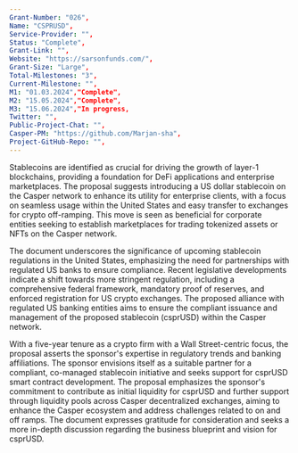 ```yaml
---
Grant-Number: "026",
Name: "CSPRUSD",
Service-Provider: "",
Status: "Complete",
Grant-Link: "",
Website: "https://sarsonfunds.com/",
Grant-Size: "Large",
Total-Milestones: "3",
Current-Milestone: "",
M1: "01.03.2024","Complete",
M2: "15.05.2024","Complete",
M3: "15.06.2024","In progress,
Twitter: "",
Public-Project-Chat: "",
Casper-PM: "https://github.com/Marjan-sha",
Project-GitHub-Repo: "",
---
```

<!--lang:en--> 
Stablecoins are identified as crucial for driving the growth of layer-1 blockchains, providing a foundation for DeFi applications and enterprise marketplaces. The proposal suggests introducing a US dollar stablecoin on the Casper network to enhance its utility for enterprise clients, with a focus on seamless usage within the United States and easy transfer to exchanges for crypto off-ramping. This move is seen as beneficial for corporate entities seeking to establish marketplaces for trading tokenized assets or NFTs on the Casper network.

The document underscores the significance of upcoming stablecoin regulations in the United States, emphasizing the need for partnerships with regulated US banks to ensure compliance. Recent legislative developments indicate a shift towards more stringent regulation, including a comprehensive federal framework, mandatory proof of reserves, and enforced registration for US crypto exchanges. The proposed alliance with regulated US banking entities aims to ensure the compliant issuance and management of the proposed stablecoin (csprUSD) within the Casper network.

With a five-year tenure as a crypto firm with a Wall Street-centric focus, the proposal asserts the sponsor's expertise in regulatory trends and banking affiliations. The sponsor envisions itself as a suitable partner for a compliant, co-managed stablecoin initiative and seeks support for csprUSD smart contract development. The proposal emphasizes the sponsor's commitment to contribute as initial liquidity for csprUSD and further support through liquidity pools across Casper decentralized exchanges, aiming to enhance the Casper ecosystem and address challenges related to on and off ramps. The document expresses gratitude for consideration and seeks a more in-depth discussion regarding the business blueprint and vision for csprUSD.



<!--lang:es--] 
Las stablecoins se consideran cruciales para impulsar el crecimiento de las blockchains de capa 1, proporcionando una base para las aplicaciones DeFi y los mercados empresariales. La propuesta sugiere la introducción de una stablecoin en dólares estadounidenses en la red Casper para mejorar su utilidad para los clientes empresariales, centrándose en el uso sin problemas dentro de los Estados Unidos y la fácil transferencia a los intercambios de criptomonedas. Esta medida se considera beneficiosa para las entidades corporativas que deseen establecer mercados para el comercio de activos tokenizados o NFT en la red Casper.

El documento subraya la importancia de las próximas regulaciones de stablecoin en los Estados Unidos, haciendo hincapié en la necesidad de asociaciones con bancos estadounidenses regulados para garantizar el cumplimiento. Los recientes avances legislativos indican un cambio hacia una regulación más estricta, incluido un marco federal integral, la prueba obligatoria de reservas y el registro obligatorio de las criptobolsas estadounidenses. La alianza propuesta con entidades bancarias estadounidenses reguladas pretende garantizar la emisión y gestión conformes de la stablecoin propuesta (csprUSD) dentro de la red Casper.

Con una trayectoria de cinco años como empresa de criptomonedas centrada en Wall Street, la propuesta afirma la experiencia del patrocinador en tendencias reguladoras y afiliaciones bancarias. El patrocinador se ve a sí mismo como un socio adecuado para una iniciativa stablecoin compatible y cogestionada y busca apoyo para el desarrollo del contrato inteligente csprUSD. La propuesta hace hincapié en el compromiso del patrocinador de contribuir como liquidez inicial para csprUSD y el apoyo adicional a través de grupos de liquidez a través de intercambios descentralizados Casper, con el objetivo de mejorar el ecosistema Casper y hacer frente a los retos relacionados con las rampas de entrada y salida. El documento expresa su gratitud por la consideración y busca un debate más profundo sobre el plan de negocio y la visión de csprUSD.


<!--lang:de--] 
Stablecoins werden als entscheidend für das Wachstum von Layer-1-Blockchains angesehen, die eine Grundlage für DeFi-Anwendungen und Unternehmensmarktplätze bilden. Der Vorschlag sieht die Einführung eines Stablecoins in US-Dollar im Casper-Netzwerk vor, um den Nutzen für Unternehmenskunden zu erhöhen, wobei der Schwerpunkt auf der nahtlosen Nutzung innerhalb der Vereinigten Staaten und dem einfachen Transfer zu Börsen für das Krypto-Off-Ramping liegt. Dieser Schritt wird als vorteilhaft für Unternehmen angesehen, die Marktplätze für den Handel mit tokenisierten Vermögenswerten oder NFTs im Casper-Netzwerk einrichten möchten.

Das Dokument unterstreicht die Bedeutung der bevorstehenden Stablecoin-Vorschriften in den Vereinigten Staaten und betont die Notwendigkeit von Partnerschaften mit regulierten US-Banken, um die Einhaltung der Vorschriften sicherzustellen. Die jüngsten Entwicklungen in der Gesetzgebung deuten auf eine Verlagerung hin zu einer strengeren Regulierung hin, einschließlich eines umfassenden föderalen Rahmens, eines obligatorischen Nachweises von Reserven und einer obligatorischen Registrierung für US-Kryptobörsen. Die vorgeschlagene Allianz mit regulierten US-Banken zielt darauf ab, die konforme Ausgabe und Verwaltung des vorgeschlagenen Stablecoins (csprUSD) innerhalb des Casper-Netzwerks sicherzustellen.

Mit einer fünfjährigen Tätigkeit als Kryptounternehmen mit Schwerpunkt auf der Wall Street unterstreicht der Vorschlag die Expertise des Sponsors in Bezug auf regulatorische Trends und Bankenzugehörigkeiten. Der Sponsor sieht sich als geeigneter Partner für eine konforme, gemeinsam verwaltete Stablecoin-Initiative und sucht Unterstützung für die Entwicklung von csprUSD Smart Contracts. Der Vorschlag unterstreicht das Engagement des Sponsors, als anfängliche Liquidität für csprUSD beizutragen und weitere Unterstützung durch Liquiditätspools über dezentrale Casper-Börsen zu leisten, um das Casper-Ökosystem zu verbessern und Herausforderungen im Zusammenhang mit On- und Off-Ramps anzugehen. Das Dokument bedankt sich für die Berücksichtigung und strebt eine eingehendere Diskussion über den Geschäftsplan und die Vision für csprUSD an.


<!--lang:fr--] 
Les stablecoins sont considérés comme essentiels pour stimuler la croissance des blockchains de niveau 1, en fournissant une base pour les applications DeFi et les places de marché d'entreprise. La proposition suggère d'introduire un stablecoin en dollars américains sur le réseau Casper afin d'améliorer son utilité pour les entreprises clientes, en mettant l'accent sur une utilisation transparente à l'intérieur des États-Unis et un transfert facile vers les échanges pour le crypto off-ramping. Cette mesure est considérée comme bénéfique pour les entreprises qui cherchent à établir des places de marché pour échanger des actifs tokenisés ou des NFT sur le réseau Casper.

Le document souligne l'importance des réglementations à venir sur les stablecoins aux États-Unis, en insistant sur la nécessité de partenariats avec des banques américaines réglementées pour assurer la conformité. Les récents développements législatifs indiquent une évolution vers une réglementation plus stricte, y compris un cadre fédéral complet, une preuve obligatoire des réserves et un enregistrement obligatoire pour les échanges de crypto-monnaies aux États-Unis. L'alliance proposée avec des entités bancaires américaines réglementées vise à garantir l'émission et la gestion conformes du stablecoin proposé (csprUSD) au sein du réseau Casper.

Avec cinq ans d'ancienneté en tant qu'entreprise de crypto-monnaie centrée sur Wall Street, la proposition affirme l'expertise du sponsor en matière de tendances réglementaires et d'affiliations bancaires. Le sponsor se considère comme un partenaire approprié pour une initiative de stablecoin conforme et cogérée et cherche un soutien pour le développement du contrat intelligent csprUSD. La proposition souligne l'engagement du sponsor à contribuer à la liquidité initiale de csprUSD et à un soutien supplémentaire par le biais de pools de liquidité sur les échanges décentralisés Casper, dans le but d'améliorer l'écosystème Casper et de relever les défis liés aux rampes d'entrée et de sortie. Le document exprime sa gratitude pour l'attention qu'il a reçue et souhaite une discussion plus approfondie sur le plan d'affaires et la vision de csprUSD.


<!--lang:pl--] 
Stablecoiny są identyfikowane jako kluczowe dla napędzania wzrostu łańcuchów bloków warstwy 1, zapewniając podstawę dla aplikacji DeFi i rynków korporacyjnych. Propozycja sugeruje wprowadzenie stablecoina w dolarach amerykańskich w sieci Casper, aby zwiększyć jego użyteczność dla klientów korporacyjnych, koncentrując się na płynnym użytkowaniu w Stanach Zjednoczonych i łatwym transferze na giełdy w celu wycofania kryptowalut. Posunięcie to jest postrzegane jako korzystne dla podmiotów korporacyjnych dążących do ustanowienia rynków handlu aktywami tokenizowanymi lub NFT w sieci Casper.

Dokument podkreśla znaczenie nadchodzących przepisów dotyczących stablecoinów w Stanach Zjednoczonych, podkreślając potrzebę partnerstwa z regulowanymi bankami amerykańskimi w celu zapewnienia zgodności. Ostatnie zmiany legislacyjne wskazują na przejście w kierunku bardziej rygorystycznych regulacji, w tym kompleksowych ram federalnych, obowiązkowego dowodu rezerw i wymuszonej rejestracji dla amerykańskich giełd kryptowalut. Proponowany sojusz z regulowanymi amerykańskimi podmiotami bankowymi ma na celu zapewnienie zgodnej z przepisami emisji i zarządzania proponowanym stablecoinem (csprUSD) w ramach sieci Casper.

Dzięki pięcioletniemu stażowi jako firma kryptowalutowa skoncentrowana na Wall Street, propozycja potwierdza doświadczenie sponsora w zakresie trendów regulacyjnych i powiązań bankowych. Sponsor postrzega siebie jako odpowiedniego partnera dla zgodnej z przepisami, współzarządzanej inicjatywy stablecoin i szuka wsparcia dla rozwoju inteligentnego kontraktu csprUSD. Propozycja podkreśla zaangażowanie sponsora w początkową płynność dla csprUSD i dalsze wsparcie poprzez pule płynności na zdecentralizowanych giełdach Casper, mające na celu wzmocnienie ekosystemu Casper i sprostanie wyzwaniom związanym z rampami włączającymi i wyłączającymi. Dokument wyraża wdzięczność za rozważenie i dąży do bardziej dogłębnej dyskusji na temat planu biznesowego i wizji csprUSD.

<!--lang:uk--] 
Вважається, що стейблкоіни мають вирішальне значення для стимулювання зростання блокчейнів першого рівня, забезпечуючи основу для додатків DeFi та корпоративних ринків. Пропозиція передбачає запровадження стейблкоіну в доларах США в мережі Casper, щоб підвищити її корисність для корпоративних клієнтів, з акцентом на безперешкодне використання в межах США і легке перенесення на біржі для криптовалютного оффреймінгу. Цей крок вважається вигідним для юридичних осіб, які прагнуть створити майданчики для торгівлі токенізованими активами або NFT в мережі Casper.

Документ підкреслює важливість майбутнього регулювання стейблкоінів у США, наголошуючи на необхідності партнерства з регульованими американськими банками для забезпечення дотримання вимог законодавства. Нещодавні законодавчі зміни свідчать про перехід до більш суворого регулювання, включаючи всеосяжну федеральну базу, обов'язкове підтвердження резервів і примусову реєстрацію на криптовалютних біржах США. Запропонований альянс з регульованими банківськими установами США має на меті забезпечити випуск та управління запропонованим стейблкоіном (csprUSD) в мережі Casper.

П'ятирічний досвід роботи в якості криптофірми, орієнтованої на Уолл-стріт, підтверджує експертизу спонсора в регуляторних тенденціях і банківських зв'язках. Спонсор розглядає себе як відповідного партнера для сумісної, спільно керованої ініціативи зі створення стейблкоінів і шукає підтримки в розробці смарт-контракту csprUSD. Пропозиція підкреслює зобов'язання спонсора надати початкову ліквідність для csprUSD і надалі підтримувати його через пули ліквідності на децентралізованих біржах Casper з метою зміцнення екосистеми Casper і вирішення проблем, пов'язаних з включенням і виключенням рампи. У документі висловлюється подяка за розгляд і пропонується більш глибоке обговорення бізнес-плану і бачення csprUSD.

[!--lang:*-->  
